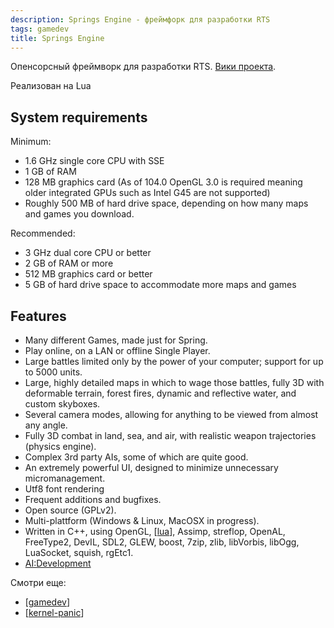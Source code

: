 ```yaml
---
description: Springs Engine - фреймфорк для разработки RTS
tags: gamedev
title: Springs Engine
---
```


Опенсорсный фреймворк для разработки RTS. [Вики проекта](https://springrts.com/wiki/Games).

Реализован на Lua

## System requirements

Minimum:

- 1.6 GHz single core CPU with SSE
- 1 GB of RAM
- 128 MB graphics card (As of 104.0 OpenGL 3.0 is required meaning older integrated GPUs such as Intel G45 are not supported)
- Roughly 500 MB of hard drive space, depending on how many maps and games you download.

Recommended:

- 3 GHz dual core CPU or better
- 2 GB of RAM or more
- 512 MB graphics card or better
- 5 GB of hard drive space to accommodate more maps and games

## Features

- Many different Games, made just for Spring.
- Play online, on a LAN or offline Single Player.
- Large battles limited only by the power of your computer; support for up to 5000 units.
- Large, highly detailed maps in which to wage those battles, fully 3D with deformable terrain, forest fires, dynamic and reflective water, and custom skyboxes.
- Several camera modes, allowing for anything to be viewed from almost any angle.
- Fully 3D combat in land, sea, and air, with realistic weapon trajectories (physics engine).
- Complex 3rd party AIs, some of which are quite good.
- An extremely powerful UI, designed to minimize unnecessary micromanagement.
- Utf8 font rendering
- Frequent additions and bugfixes.
- Open source (GPLv2).
- Multi-plattform (Windows & Linux, MacOSX in progress).
- Written in C++, using OpenGL, [[lua]], Assimp, streflop, OpenAL, FreeType2, DevIL, SDL2, GLEW, boost, 7zip, zlib, libVorbis, libOgg, LuaSocket, squish, rgEtc1.
- [AI:Development](https://springrts.com/wiki/AI:Development)

Смотри еще:

- [[gamedev]]
- [[kernel-panic]]

[//begin]: # "Autogenerated link references for markdown compatibility"
[lua]: ../lists/lua "Lua"
[gamedev]: ../lists/gamedev "Gamedev"
[kernel-panic]: kernel-panic "Kernel Panic game"
[//end]: # "Autogenerated link references"